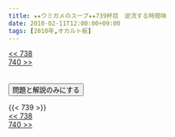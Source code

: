 ```yaml
---
title: ★★ウミガメのスープ★★739杯目　逆流する時間味
date: 2010-02-11T12:00:00+09:00
tags: [2010年,オカルト板]
---
```

<div class="th_left"><a href="../738"><< 738</a></div>
<div class="th_right"><a href="../740">740 >></a></div>
<br><br>
<script src="../../js/cupsoup.js"></script>
<form>
<input type="button" value="問題と解説のみにする" onClick="toggleCupsoup()">
</form>
{{< 739 >}}
<div class="th_left"><a href="../738"><< 738</a></div>
<div class="th_right"><a href="../740">740 >></a></div>